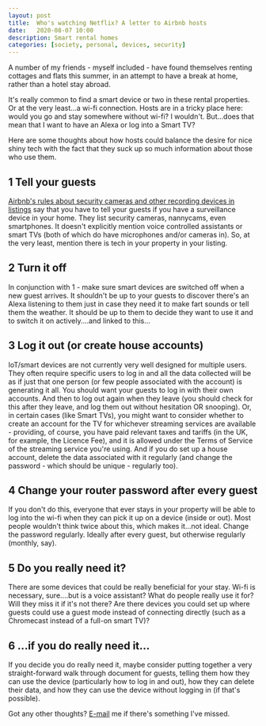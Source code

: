 ```yaml
---
layout: post
title:  Who's watching Netflix? A letter to Airbnb hosts
date:   2020-08-07 10:00
description: Smart rental homes
categories: [society, personal, devices, security]
---
```

A number of my friends - myself included - have found themselves renting cottages and flats this summer, in an attempt to have a break at home, rather than a hotel stay abroad.

It's really common to find a smart device or two in these rental properties. Or at the very least...a wi-fi connection.  Hosts are in a tricky place here: would you go and stay somewhere without wi-fi? I wouldn't. But...does that mean that I want to have an Alexa or log into a Smart TV?

Here are some thoughts about how hosts could balance the desire for nice shiny tech with the fact that they suck up so much information about those who use them.

1 Tell your guests
---
[Airbnb's rules about security cameras and other recording devices in listings](https://www.airbnb.co.uk/help/article/887/what-are-airbnbs-rules-about-security-cameras-and-other-recording-devices-in-listings) say that you have to tell your guests if you have a surveillance device in your home. They list security cameras, nannycams, even smartphones. It doesn't explicitly mention voice controlled assistants or smart TVs (both of which do have microphones and/or cameras in). So, at the very least, mention there is tech in your property in your listing.

2 Turn it off
---
In conjunction with 1 - make sure smart devices are switched off when a new guest arrives.  It shouldn't be up to your guests to discover there's an Alexa listening to them just in case they need it to make fart sounds or tell them the weather.  It should be up to them to decide they want to use it and to switch it on actively....and linked to this...

3 Log it out (or create house accounts)
---
IoT/smart devices are not currently very well designed for multiple users.  They often require specific users to log in and all the data collected will be as if just that one person (or few people associated with the account) is generating it all.  You should want your guests to log in with their own accounts. And then to log out again when they leave (you should check for this after they leave, and log them out without hesitation OR snooping). Or, in certain cases (like Smart TVs), you might want to consider whether to create an account for the TV for whichever streaming services are available - providing, of course, you have paid relevant taxes and tariffs (in the UK, for example, the Licence Fee), and it is allowed under the Terms of Service of the streaming service you're using.  And if you do set up a house account, delete the data associated with it regularly (and change the password - which should be unique - regularly too).

4 Change your router password after every guest
---
If you don't do this, everyone that ever stays in your property will be able to log into the wi-fi when they can pick it up on a device (inside or out). Most people wouldn't think twice about this, which makes it...not ideal. Change the password regularly. Ideally after every guest, but otherwise regularly (monthly, say).  

5 Do you really need it?
---
There are some devices that could be really beneficial for your stay. Wi-fi is necessary, sure....but is a voice assistant? What do people really use it for? Will they miss it if it's not there? Are there devices you could set up where guests could use a guest mode instead of connecting directly (such as a Chromecast instead of a full-on smart TV)?

6 ...if you do really need it...
---
If you decide you do really need it, maybe consider putting together a very straight-forward walk through document for guests, telling them how they can use the device (particularly how to log in and out), how they can delete their data, and how they can use the device without logging in (if that's possible).

Got any other thoughts? [E-mail](mailto:slt41@kent.ac.uk) me if there's something I've missed.
